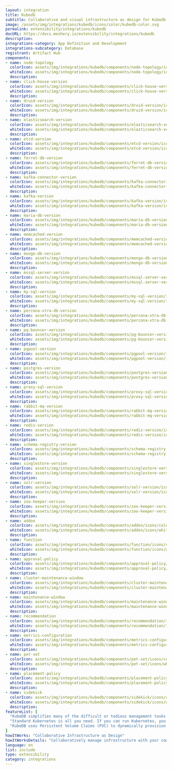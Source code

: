 ```yaml
---
layout: integration
title: Kubedb
subtitle: Collaborative and visual infrastructure as design for Kubedb
image: /assets/img/integrations/kubedb/icons/color/kubedb-color.svg
permalink: extensibility/integrations/kubedb
docURL: https://docs.meshery.io/extensibility/integrations/kubedb
description: 
integrations-category: App Definition and Development
integrations-subcategory: Database
registrant: Artifact Hub
components: 
- name: node-topology
  colorIcon: assets/img/integrations/kubedb/components/node-topology/icons/color/node-topology-color.svg
  whiteIcon: assets/img/integrations/kubedb/components/node-topology/icons/white/node-topology-white.svg
  description: 
- name: click-house-version
  colorIcon: assets/img/integrations/kubedb/components/click-house-version/icons/color/click-house-version-color.svg
  whiteIcon: assets/img/integrations/kubedb/components/click-house-version/icons/white/click-house-version-white.svg
  description: 
- name: druid-version
  colorIcon: assets/img/integrations/kubedb/components/druid-version/icons/color/druid-version-color.svg
  whiteIcon: assets/img/integrations/kubedb/components/druid-version/icons/white/druid-version-white.svg
  description: 
- name: elasticsearch-version
  colorIcon: assets/img/integrations/kubedb/components/elasticsearch-version/icons/color/elasticsearch-version-color.svg
  whiteIcon: assets/img/integrations/kubedb/components/elasticsearch-version/icons/white/elasticsearch-version-white.svg
  description: 
- name: etcd-version
  colorIcon: assets/img/integrations/kubedb/components/etcd-version/icons/color/etcd-version-color.svg
  whiteIcon: assets/img/integrations/kubedb/components/etcd-version/icons/white/etcd-version-white.svg
  description: 
- name: ferret-db-version
  colorIcon: assets/img/integrations/kubedb/components/ferret-db-version/icons/color/ferret-db-version-color.svg
  whiteIcon: assets/img/integrations/kubedb/components/ferret-db-version/icons/white/ferret-db-version-white.svg
  description: 
- name: kafka-connector-version
  colorIcon: assets/img/integrations/kubedb/components/kafka-connector-version/icons/color/kafka-connector-version-color.svg
  whiteIcon: assets/img/integrations/kubedb/components/kafka-connector-version/icons/white/kafka-connector-version-white.svg
  description: 
- name: kafka-version
  colorIcon: assets/img/integrations/kubedb/components/kafka-version/icons/color/kafka-version-color.svg
  whiteIcon: assets/img/integrations/kubedb/components/kafka-version/icons/white/kafka-version-white.svg
  description: 
- name: maria-db-version
  colorIcon: assets/img/integrations/kubedb/components/maria-db-version/icons/color/maria-db-version-color.svg
  whiteIcon: assets/img/integrations/kubedb/components/maria-db-version/icons/white/maria-db-version-white.svg
  description: 
- name: memcached-version
  colorIcon: assets/img/integrations/kubedb/components/memcached-version/icons/color/memcached-version-color.svg
  whiteIcon: assets/img/integrations/kubedb/components/memcached-version/icons/white/memcached-version-white.svg
  description: 
- name: mongo-db-version
  colorIcon: assets/img/integrations/kubedb/components/mongo-db-version/icons/color/mongo-db-version-color.svg
  whiteIcon: assets/img/integrations/kubedb/components/mongo-db-version/icons/white/mongo-db-version-white.svg
  description: 
- name: mssql-server-version
  colorIcon: assets/img/integrations/kubedb/components/mssql-server-version/icons/color/mssql-server-version-color.svg
  whiteIcon: assets/img/integrations/kubedb/components/mssql-server-version/icons/white/mssql-server-version-white.svg
  description: 
- name: my-sql-version
  colorIcon: assets/img/integrations/kubedb/components/my-sql-version/icons/color/my-sql-version-color.svg
  whiteIcon: assets/img/integrations/kubedb/components/my-sql-version/icons/white/my-sql-version-white.svg
  description: 
- name: percona-xtra-db-version
  colorIcon: assets/img/integrations/kubedb/components/percona-xtra-db-version/icons/color/percona-xtra-db-version-color.svg
  whiteIcon: assets/img/integrations/kubedb/components/percona-xtra-db-version/icons/white/percona-xtra-db-version-white.svg
  description: 
- name: pg-bouncer-version
  colorIcon: assets/img/integrations/kubedb/components/pg-bouncer-version/icons/color/pg-bouncer-version-color.svg
  whiteIcon: assets/img/integrations/kubedb/components/pg-bouncer-version/icons/white/pg-bouncer-version-white.svg
  description: 
- name: pgpool-version
  colorIcon: assets/img/integrations/kubedb/components/pgpool-version/icons/color/pgpool-version-color.svg
  whiteIcon: assets/img/integrations/kubedb/components/pgpool-version/icons/white/pgpool-version-white.svg
  description: 
- name: postgres-version
  colorIcon: assets/img/integrations/kubedb/components/postgres-version/icons/color/postgres-version-color.svg
  whiteIcon: assets/img/integrations/kubedb/components/postgres-version/icons/white/postgres-version-white.svg
  description: 
- name: proxy-sql-version
  colorIcon: assets/img/integrations/kubedb/components/proxy-sql-version/icons/color/proxy-sql-version-color.svg
  whiteIcon: assets/img/integrations/kubedb/components/proxy-sql-version/icons/white/proxy-sql-version-white.svg
  description: 
- name: rabbit-mq-version
  colorIcon: assets/img/integrations/kubedb/components/rabbit-mq-version/icons/color/rabbit-mq-version-color.svg
  whiteIcon: assets/img/integrations/kubedb/components/rabbit-mq-version/icons/white/rabbit-mq-version-white.svg
  description: 
- name: redis-version
  colorIcon: assets/img/integrations/kubedb/components/redis-version/icons/color/redis-version-color.svg
  whiteIcon: assets/img/integrations/kubedb/components/redis-version/icons/white/redis-version-white.svg
  description: 
- name: schema-registry-version
  colorIcon: assets/img/integrations/kubedb/components/schema-registry-version/icons/color/schema-registry-version-color.svg
  whiteIcon: assets/img/integrations/kubedb/components/schema-registry-version/icons/white/schema-registry-version-white.svg
  description: 
- name: singlestore-version
  colorIcon: assets/img/integrations/kubedb/components/singlestore-version/icons/color/singlestore-version-color.svg
  whiteIcon: assets/img/integrations/kubedb/components/singlestore-version/icons/white/singlestore-version-white.svg
  description: 
- name: solr-version
  colorIcon: assets/img/integrations/kubedb/components/solr-version/icons/color/solr-version-color.svg
  whiteIcon: assets/img/integrations/kubedb/components/solr-version/icons/white/solr-version-white.svg
  description: 
- name: zoo-keeper-version
  colorIcon: assets/img/integrations/kubedb/components/zoo-keeper-version/icons/color/zoo-keeper-version-color.svg
  whiteIcon: assets/img/integrations/kubedb/components/zoo-keeper-version/icons/white/zoo-keeper-version-white.svg
  description: 
- name: addon
  colorIcon: assets/img/integrations/kubedb/components/addon/icons/color/addon-color.svg
  whiteIcon: assets/img/integrations/kubedb/components/addon/icons/white/addon-white.svg
  description: 
- name: function
  colorIcon: assets/img/integrations/kubedb/components/function/icons/color/function-color.svg
  whiteIcon: assets/img/integrations/kubedb/components/function/icons/white/function-white.svg
  description: 
- name: approval-policy
  colorIcon: assets/img/integrations/kubedb/components/approval-policy/icons/color/approval-policy-color.svg
  whiteIcon: assets/img/integrations/kubedb/components/approval-policy/icons/white/approval-policy-white.svg
  description: 
- name: cluster-maintenance-window
  colorIcon: assets/img/integrations/kubedb/components/cluster-maintenance-window/icons/color/cluster-maintenance-window-color.svg
  whiteIcon: assets/img/integrations/kubedb/components/cluster-maintenance-window/icons/white/cluster-maintenance-window-white.svg
  description: 
- name: maintenance-window
  colorIcon: assets/img/integrations/kubedb/components/maintenance-window/icons/color/maintenance-window-color.svg
  whiteIcon: assets/img/integrations/kubedb/components/maintenance-window/icons/white/maintenance-window-white.svg
  description: 
- name: recommendation
  colorIcon: assets/img/integrations/kubedb/components/recommendation/icons/color/recommendation-color.svg
  whiteIcon: assets/img/integrations/kubedb/components/recommendation/icons/white/recommendation-white.svg
  description: 
- name: metrics-configuration
  colorIcon: assets/img/integrations/kubedb/components/metrics-configuration/icons/color/metrics-configuration-color.svg
  whiteIcon: assets/img/integrations/kubedb/components/metrics-configuration/icons/white/metrics-configuration-white.svg
  description: 
- name: pet-set
  colorIcon: assets/img/integrations/kubedb/components/pet-set/icons/color/pet-set-color.svg
  whiteIcon: assets/img/integrations/kubedb/components/pet-set/icons/white/pet-set-white.svg
  description: 
- name: placement-policy
  colorIcon: assets/img/integrations/kubedb/components/placement-policy/icons/color/placement-policy-color.svg
  whiteIcon: assets/img/integrations/kubedb/components/placement-policy/icons/white/placement-policy-white.svg
  description: 
- name: sidekick
  colorIcon: assets/img/integrations/kubedb/components/sidekick/icons/color/sidekick-color.svg
  whiteIcon: assets/img/integrations/kubedb/components/sidekick/icons/white/sidekick-white.svg
  description: 
featureList: [
  "KubeDB simplifies many of the difficult or tedious management tasks of running a production grade databases on private and public clouds. Maintain one stack for all your stateless and stateful applications and simplify the operational complexity.",
  "Standard Kubernetes is all you need. If you can run Kubernetes, you can provision and manage databases using KubeDB. Use standard Kubernetes CLI and API to provision and manage databases.",
  "KubeDB uses Persistent Volume Claims (PVC) to dynamically provision disks for database instances. Using appropriately defined StorageClasses, KubeDB provisioned database instances are designed to scale from small development workloads up to performance-intensive workloads on private and public cloud environments."
]
howItWorks: "Collaborative Infrastructure as Design"
howItWorksDetails: "Collaboratively manage infrastructure with your coworkers synchronously sharing the same designs."
language: en
list: include
type: extensibility
category: integrations
---
```

